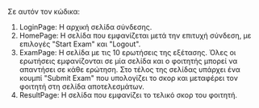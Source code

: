 Σε αυτόν τον κώδικα:
1.	LoginPage: Η αρχική σελίδα σύνδεσης.
2.	HomePage: Η σελίδα που εμφανίζεται μετά την επιτυχή σύνδεση, με επιλογές "Start Exam" και "Logout".
3.	ExamPage: Η σελίδα με τις 10 ερωτήσεις της εξέτασης. Όλες οι ερωτήσεις εμφανίζονται σε μία σελίδα και ο φοιτητής μπορεί να απαντήσει σε κάθε ερώτηση. Στο τέλος της σελίδας υπάρχει ένα κουμπί "Submit Exam" που υπολογίζει το σκορ και μεταφέρει τον φοιτητή στη σελίδα αποτελεσμάτων.
4.	ResultPage: Η σελίδα που εμφανίζει το τελικό σκορ του φοιτητή.
